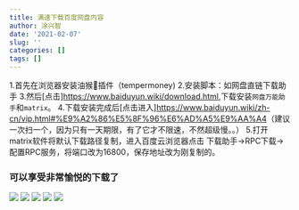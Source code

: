 ```yaml
---
title: 满速下载百度网盘内容
author: 涂兴智
date: '2021-02-07'
slug: ''
categories: []
tags: []
---
```

1.首先在浏览器安装油猴🐒插件（tempermoney)
2.安装脚本：如网盘直链下载助手
3.然后[点击]<https://www.baiduyun.wiki/download.html>,下载安装`网盘万能助手`和`matrix`。
4.下载安装完成后[点击进入]<https://www.baiduyun.wiki/zh-cn/vip.html#%E9%A2%86%E5%8F%96%E6%AD%A5%E9%AA%A4>（建议一次扫一个，因为只有一天期限，有了它才不限速，不然超级慢。。）
5.打开matrix软件将默认下载路径复制，进入百度云浏览器点击 下载助手->RPC下载->配置RPC服务，将端口改为16800，保存地址改为刚复制的。
### 可以享受非常愉悦的下载了
![](/2021-02-07-/index_files/1.png)
![](/2021-02-07-/index_files/2.png)
![](/2021-02-07-/index_files/4.png)
![](/2021-02-07-/index_files/6.png)
![](/2021-02-07-/index_files/7.png)